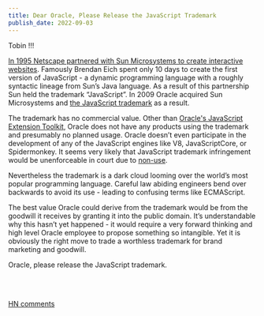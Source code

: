 ```yaml
---
title: Dear Oracle, Please Release the JavaScript Trademark
publish_date: 2022-09-03
---
```


Tobin !!! 

[In 1995 Netscape partnered with Sun Microsystems to create interactive
websites][pr]. Famously Brendan Eich spent only 10 days to create the first
version of JavaScript - a dynamic programming language with a roughly syntactic
lineage from Sun’s Java language. As a result of this partnership Sun held the
trademark “JavaScript”. In 2009 Oracle acquired Sun Microsystems and
[the JavaScript trademark][trademark] as a result.

The trademark has no commercial value. Other than
[Oracle's JavaScript Extension Toolkit][jet], Oracle does not have any products
using the trademark and presumably no planned usage. Oracle doesn’t even
participate in the development of any of the JavaScript engines like V8,
JavaScriptCore, or Spidermonkey. It seems very likely that JavaScript trademark
infringement would be unenforceable in court due to [non-use][non-use].

Nevertheless the trademark is a dark cloud looming over the world’s most popular
programming language. Careful law abiding engineers bend over backwards to avoid
its use - leading to confusing terms like ECMAScript.

The best value Oracle could derive from the trademark would be from the goodwill
it receives by granting it into the public domain. It’s understandable why this
hasn’t yet happened - it would require a very forward thinking and high level
Oracle employee to propose something so intangible. Yet it is obviously the
right move to trade a worthless trademark for brand marketing and goodwill.

Oracle, please release the JavaScript trademark.

<br/>
<br/>

[HN comments](https://news.ycombinator.com/item?id=32709870)

[pr]: https://web.archive.org/web/20020606002913/http://wp.netscape.com/newsref/pr/newsrelease67.html
[trademark]: https://tsdr.uspto.gov/#caseNumber=75026640&caseType=SERIAL_NO&searchType=statusSearch
[non-use]: https://www.uspto.gov/trademarks/maintain/keeping-your-registration-alive
[jet]: https://www.oracle.com/webfolder/technetwork/jet/index.html
